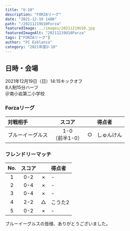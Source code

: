 ```yaml
---
title: "U-10"
description: "FORZAリーグ"
date: "2021-12-19 1400"
path: "/20211219U10Forza"
featuredImage: ../images/20211219U10.jpg
featuredImageAlt: "20211219U10Forza"
tags: ["FORZAリーグ"]
author: "FC Esblanco"
category: "2021年度U-10"
---
```


## 日時・会場

2021年12月19日（日）14:15キックオフ  
8人制15分ハーフ  
＠南小岩第二小学校

### Forzaリーグ

| 対戦相手| スコア |   | 得点者  |
|:----|:------:|:-:|:--------|
| ブルーイーグルス| 1-0<br>（前半1-0） | ○ |しゅんけん|

### フレンドリーマッチ

| No.| スコア |   | 得点者  |
|:--:|:------:|:-:|:--------|
| 1  | 0-2 | × |-   |
| 2  | 0-4 | × |-   |
| 3  | 0-4 | × |-   |
| 4  | 2-2 | △ |こうた2   |
| 5  | 0-2 | × |-   |

ブルーイーグルスの皆様、ありがとうございました。
